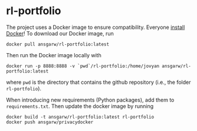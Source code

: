 # rl-portfolio

The project uses a Docker image to ensure compatibility. Everyone [install Docker](https://docs.docker.com)!
To download our Docker image, run
```
docker pull ansgarw/rl-portfolio:latest
```
Then run the Docker image locally with
```
docker run -p 8888:8888 -v `pwd`/rl-portfolio:/home/jovyan ansgarw/rl-portfolio:latest
```
where `pwd` is the directory that contains the github repository (i.e., the folder `rl-portfolio`).

When introducing new requirements (Python packages), add them to `requirements.txt`. 
Then update the docker image by running 
```
docker build -t ansgarw/rl-portfolio:latest rl-portfolio
docker push ansgarw/privacydocker
```
